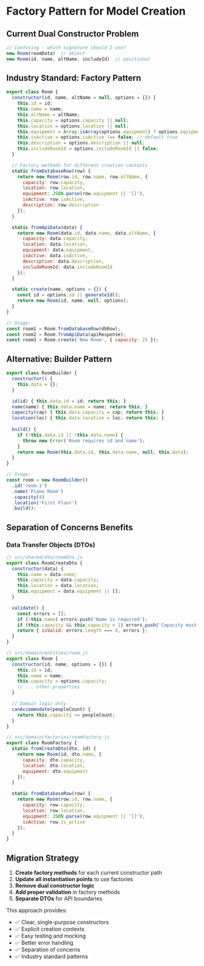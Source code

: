 # Factory Pattern for Model Creation

## Current Dual Constructor Problem
```javascript
// Confusing - which signature should I use?
new Room(roomData)  // object
new Room(id, name, altName, includeId)  // positional
```

## Industry Standard: Factory Pattern
```javascript
export class Room {
  constructor(id, name, altName = null, options = {}) {
    this.id = id;
    this.name = name;
    this.altName = altName;
    this.capacity = options.capacity || null;
    this.location = options.location || null;
    this.equipment = Array.isArray(options.equipment) ? options.equipment : [];
    this.isActive = options.isActive !== false; // default true
    this.description = options.description || null;
    this.includeRoomId = options.includeRoomId || false;
  }

  // Factory methods for different creation contexts
  static fromDatabaseRow(row) {
    return new Room(row.id, row.name, row.altName, {
      capacity: row.capacity,
      location: row.location,
      equipment: JSON.parse(row.equipment || '[]'),
      isActive: row.isActive,
      description: row.description
    });
  }

  static fromApiData(data) {
    return new Room(data.id, data.name, data.altName, {
      capacity: data.capacity,
      location: data.location,
      equipment: data.equipment,
      isActive: data.isActive,
      description: data.description,
      includeRoomId: data.includeRoomId
    });
  }

  static create(name, options = {}) {
    const id = options.id || generateId();
    return new Room(id, name, null, options);
  }
}

// Usage:
const room1 = Room.fromDatabaseRow(dbRow);
const room2 = Room.fromApiData(apiResponse);
const room3 = Room.create('New Room', { capacity: 25 });
```

## Alternative: Builder Pattern
```javascript
export class RoomBuilder {
  constructor() {
    this.data = {};
  }

  id(id) { this.data.id = id; return this; }
  name(name) { this.data.name = name; return this; }
  capacity(cap) { this.data.capacity = cap; return this; }
  location(loc) { this.data.location = loc; return this; }
  
  build() {
    if (!this.data.id || !this.data.name) {
      throw new Error('Room requires id and name');
    }
    return new Room(this.data.id, this.data.name, null, this.data);
  }
}

// Usage:
const room = new RoomBuilder()
  .id('room-1')
  .name('Piano Room')
  .capacity(4)
  .location('First Floor')
  .build();
```

## Separation of Concerns Benefits

### Data Transfer Objects (DTOs)
```javascript
// src/shared/dto/roomDto.js
export class RoomCreateDto {
  constructor(data) {
    this.name = data.name;
    this.capacity = data.capacity;
    this.location = data.location;
    this.equipment = data.equipment || [];
  }

  validate() {
    const errors = [];
    if (!this.name) errors.push('Name is required');
    if (this.capacity && this.capacity < 1) errors.push('Capacity must be positive');
    return { isValid: errors.length === 0, errors };
  }
}

// src/domain/entities/room.js
export class Room {
  constructor(id, name, options = {}) {
    this.id = id;
    this.name = name;
    this.capacity = options.capacity;
    // ... other properties
  }

  // Domain logic only
  canAccommodate(peopleCount) {
    return this.capacity >= peopleCount;
  }
}

// src/domain/factories/roomFactory.js
export class RoomFactory {
  static fromCreateDto(dto, id) {
    return new Room(id, dto.name, {
      capacity: dto.capacity,
      location: dto.location,
      equipment: dto.equipment
    });
  }

  static fromDatabaseRow(row) {
    return new Room(row.id, row.name, {
      capacity: row.capacity,
      location: row.location,
      equipment: JSON.parse(row.equipment || '[]'),
      isActive: row.is_active
    });
  }
}
```

## Migration Strategy

1. **Create factory methods** for each current constructor path
2. **Update all instantiation points** to use factories
3. **Remove dual constructor logic**
4. **Add proper validation** in factory methods
5. **Separate DTOs** for API boundaries

This approach provides:
- ✅ Clear, single-purpose constructors
- ✅ Explicit creation contexts
- ✅ Easy testing and mocking
- ✅ Better error handling
- ✅ Separation of concerns
- ✅ Industry standard patterns
